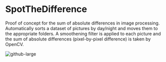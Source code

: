 # SpotTheDifference
Proof of concept for the sum of absolute differences in image processing.
Automatically sorts a dataset of pictures by day/night and moves them to the appropriate folders. 
A smoothening filter is applied to each picture and the sum of absolute differences 
(pixel-by-pixel difference) is taken by OpenCV. 

![github-large](https://cdn.discordapp.com/attachments/679930095518875677/913481243318951936/tmpiwlrdyyr.PNG)
